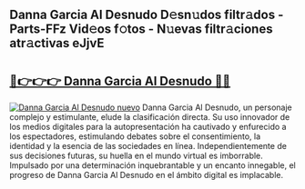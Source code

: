 ## Danna Garcia Al Desnudo D𝚎sn𝚞dos filtr𝚊dos - Parts-FFz Vid𝚎os f𝚘tos - N𝚞evas filtr𝚊ciones atr𝚊ctivas eJjvE

# <h2><a href="http://mbczo66.tromn.icu/?c=Danna+Garcia+Al+Desnudo">🔗👉👉👉 Danna Garcia Al Desnudo 🔗🔗</a></h2>

[![Danna Garcia Al Desnudo nuevo](https://i.imgur.com/pEAQMta.gif)](http://mbczo66.tromn.icu/?c=Danna+Garcia+Al+Desnudo)
Danna Garcia Al Desnudo, un personaje complejo y estimulante, elude la clasificación directa. Su uso innovador de los medios digitales para la autopresentación ha cautivado y enfurecido a los espectadores, estimulando debates sobre el consentimiento, la identidad y la esencia de las sociedades en línea. Independientemente de sus decisiones futuras, su huella en el mundo virtual es imborrable. Impulsado por una determinación inquebrantable y un encanto innegable, el progreso de Danna Garcia Al Desnudo en el ámbito digital es implacable.
